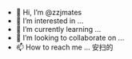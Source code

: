 - 👋 Hi, I’m @zzjmates
- 👀 I’m interested in ...
- 🌱 I’m currently learning ...
- 💞️ I’m looking to collaborate on ...
- 📫 How to reach me ...
安扫的

<!---
zzjmates/zzjmates is a ✨ special ✨ repository because its `README.md` (this file) appears on your GitHub profile.
You can click the Preview link to take a look at your changes.
--->
